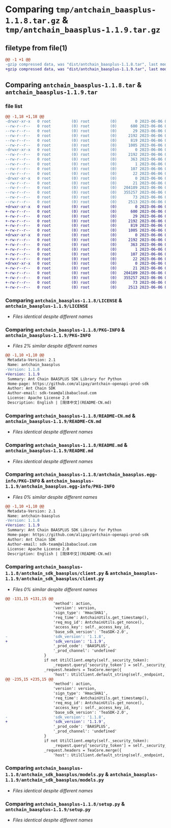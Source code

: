 # Comparing `tmp/antchain_baasplus-1.1.8.tar.gz` & `tmp/antchain_baasplus-1.1.9.tar.gz`

## filetype from file(1)

```diff
@@ -1 +1 @@
-gzip compressed data, was "dist/antchain_baasplus-1.1.8.tar", last modified: Tue Jun  6 02:45:19 2023, max compression
+gzip compressed data, was "dist/antchain_baasplus-1.1.9.tar", last modified: Tue Jun  6 04:52:45 2023, max compression
```

## Comparing `antchain_baasplus-1.1.8.tar` & `antchain_baasplus-1.1.9.tar`

### file list

```diff
@@ -1,18 +1,18 @@
-drwxr-xr-x   0 root         (0) root         (0)        0 2023-06-06 02:45:19.000000 antchain_baasplus-1.1.8/
--rw-r--r--   0 root         (0) root         (0)      600 2023-06-06 02:45:18.000000 antchain_baasplus-1.1.8/LICENSE
--rw-r--r--   0 root         (0) root         (0)       29 2023-06-06 02:45:18.000000 antchain_baasplus-1.1.8/MANIFEST.in
--rw-r--r--   0 root         (0) root         (0)     2192 2023-06-06 02:45:19.000000 antchain_baasplus-1.1.8/PKG-INFO
--rw-r--r--   0 root         (0) root         (0)      819 2023-06-06 02:45:18.000000 antchain_baasplus-1.1.8/README-CN.md
--rw-r--r--   0 root         (0) root         (0)     1005 2023-06-06 02:45:18.000000 antchain_baasplus-1.1.8/README.md
-drwxr-xr-x   0 root         (0) root         (0)        0 2023-06-06 02:45:19.000000 antchain_baasplus-1.1.8/antchain_baasplus.egg-info/
--rw-r--r--   0 root         (0) root         (0)     2192 2023-06-06 02:45:18.000000 antchain_baasplus-1.1.8/antchain_baasplus.egg-info/PKG-INFO
--rw-r--r--   0 root         (0) root         (0)      363 2023-06-06 02:45:19.000000 antchain_baasplus-1.1.8/antchain_baasplus.egg-info/SOURCES.txt
--rw-r--r--   0 root         (0) root         (0)        1 2023-06-06 02:45:18.000000 antchain_baasplus-1.1.8/antchain_baasplus.egg-info/dependency_links.txt
--rw-r--r--   0 root         (0) root         (0)      107 2023-06-06 02:45:18.000000 antchain_baasplus-1.1.8/antchain_baasplus.egg-info/requires.txt
--rw-r--r--   0 root         (0) root         (0)       22 2023-06-06 02:45:18.000000 antchain_baasplus-1.1.8/antchain_baasplus.egg-info/top_level.txt
-drwxr-xr-x   0 root         (0) root         (0)        0 2023-06-06 02:45:19.000000 antchain_baasplus-1.1.8/antchain_sdk_baasplus/
--rw-r--r--   0 root         (0) root         (0)       21 2023-06-06 02:45:18.000000 antchain_baasplus-1.1.8/antchain_sdk_baasplus/__init__.py
--rw-r--r--   0 root         (0) root         (0)   204189 2023-06-06 02:45:18.000000 antchain_baasplus-1.1.8/antchain_sdk_baasplus/client.py
--rw-r--r--   0 root         (0) root         (0)   355257 2023-06-06 02:45:18.000000 antchain_baasplus-1.1.8/antchain_sdk_baasplus/models.py
--rw-r--r--   0 root         (0) root         (0)       73 2023-06-06 02:45:19.000000 antchain_baasplus-1.1.8/setup.cfg
--rw-r--r--   0 root         (0) root         (0)     2513 2023-06-06 02:45:18.000000 antchain_baasplus-1.1.8/setup.py
+drwxr-xr-x   0 root         (0) root         (0)        0 2023-06-06 04:52:45.000000 antchain_baasplus-1.1.9/
+-rw-r--r--   0 root         (0) root         (0)      600 2023-06-06 04:52:44.000000 antchain_baasplus-1.1.9/LICENSE
+-rw-r--r--   0 root         (0) root         (0)       29 2023-06-06 04:52:44.000000 antchain_baasplus-1.1.9/MANIFEST.in
+-rw-r--r--   0 root         (0) root         (0)     2192 2023-06-06 04:52:45.000000 antchain_baasplus-1.1.9/PKG-INFO
+-rw-r--r--   0 root         (0) root         (0)      819 2023-06-06 04:52:44.000000 antchain_baasplus-1.1.9/README-CN.md
+-rw-r--r--   0 root         (0) root         (0)     1005 2023-06-06 04:52:44.000000 antchain_baasplus-1.1.9/README.md
+drwxr-xr-x   0 root         (0) root         (0)        0 2023-06-06 04:52:45.000000 antchain_baasplus-1.1.9/antchain_baasplus.egg-info/
+-rw-r--r--   0 root         (0) root         (0)     2192 2023-06-06 04:52:45.000000 antchain_baasplus-1.1.9/antchain_baasplus.egg-info/PKG-INFO
+-rw-r--r--   0 root         (0) root         (0)      363 2023-06-06 04:52:45.000000 antchain_baasplus-1.1.9/antchain_baasplus.egg-info/SOURCES.txt
+-rw-r--r--   0 root         (0) root         (0)        1 2023-06-06 04:52:45.000000 antchain_baasplus-1.1.9/antchain_baasplus.egg-info/dependency_links.txt
+-rw-r--r--   0 root         (0) root         (0)      107 2023-06-06 04:52:45.000000 antchain_baasplus-1.1.9/antchain_baasplus.egg-info/requires.txt
+-rw-r--r--   0 root         (0) root         (0)       22 2023-06-06 04:52:45.000000 antchain_baasplus-1.1.9/antchain_baasplus.egg-info/top_level.txt
+drwxr-xr-x   0 root         (0) root         (0)        0 2023-06-06 04:52:45.000000 antchain_baasplus-1.1.9/antchain_sdk_baasplus/
+-rw-r--r--   0 root         (0) root         (0)       21 2023-06-06 04:52:44.000000 antchain_baasplus-1.1.9/antchain_sdk_baasplus/__init__.py
+-rw-r--r--   0 root         (0) root         (0)   204189 2023-06-06 04:52:44.000000 antchain_baasplus-1.1.9/antchain_sdk_baasplus/client.py
+-rw-r--r--   0 root         (0) root         (0)   355257 2023-06-06 04:52:44.000000 antchain_baasplus-1.1.9/antchain_sdk_baasplus/models.py
+-rw-r--r--   0 root         (0) root         (0)       73 2023-06-06 04:52:45.000000 antchain_baasplus-1.1.9/setup.cfg
+-rw-r--r--   0 root         (0) root         (0)     2513 2023-06-06 04:52:44.000000 antchain_baasplus-1.1.9/setup.py
```

### Comparing `antchain_baasplus-1.1.8/LICENSE` & `antchain_baasplus-1.1.9/LICENSE`

 * *Files identical despite different names*

### Comparing `antchain_baasplus-1.1.8/PKG-INFO` & `antchain_baasplus-1.1.9/PKG-INFO`

 * *Files 2% similar despite different names*

```diff
@@ -1,10 +1,10 @@
 Metadata-Version: 2.1
 Name: antchain_baasplus
-Version: 1.1.8
+Version: 1.1.9
 Summary: Ant Chain BAASPLUS SDK Library for Python
 Home-page: https://github.com/alipay/antchain-openapi-prod-sdk
 Author: Ant Chain SDK
 Author-email: sdk-team@alibabacloud.com
 License: Apache License 2.0
 Description: English | [简体中文](README-CN.md)
```

### Comparing `antchain_baasplus-1.1.8/README-CN.md` & `antchain_baasplus-1.1.9/README-CN.md`

 * *Files identical despite different names*

### Comparing `antchain_baasplus-1.1.8/README.md` & `antchain_baasplus-1.1.9/README.md`

 * *Files identical despite different names*

### Comparing `antchain_baasplus-1.1.8/antchain_baasplus.egg-info/PKG-INFO` & `antchain_baasplus-1.1.9/antchain_baasplus.egg-info/PKG-INFO`

 * *Files 0% similar despite different names*

```diff
@@ -1,10 +1,10 @@
 Metadata-Version: 2.1
 Name: antchain-baasplus
-Version: 1.1.8
+Version: 1.1.9
 Summary: Ant Chain BAASPLUS SDK Library for Python
 Home-page: https://github.com/alipay/antchain-openapi-prod-sdk
 Author: Ant Chain SDK
 Author-email: sdk-team@alibabacloud.com
 License: Apache License 2.0
 Description: English | [简体中文](README-CN.md)
```

### Comparing `antchain_baasplus-1.1.8/antchain_sdk_baasplus/client.py` & `antchain_baasplus-1.1.9/antchain_sdk_baasplus/client.py`

 * *Files 0% similar despite different names*

```diff
@@ -131,15 +131,15 @@
                     'method': action,
                     'version': version,
                     'sign_type': 'HmacSHA1',
                     'req_time': AntchainUtils.get_timestamp(),
                     'req_msg_id': AntchainUtils.get_nonce(),
                     'access_key': self._access_key_id,
                     'base_sdk_version': 'TeaSDK-2.0',
-                    'sdk_version': '1.1.8',
+                    'sdk_version': '1.1.9',
                     '_prod_code': 'BAASPLUS',
                     '_prod_channel': 'undefined'
                 }
                 if not UtilClient.empty(self._security_token):
                     _request.query['security_token'] = self._security_token
                 _request.headers = TeaCore.merge({
                     'host': UtilClient.default_string(self._endpoint, 'openapi.antchain.antgroup.com'),
@@ -235,15 +235,15 @@
                     'method': action,
                     'version': version,
                     'sign_type': 'HmacSHA1',
                     'req_time': AntchainUtils.get_timestamp(),
                     'req_msg_id': AntchainUtils.get_nonce(),
                     'access_key': self._access_key_id,
                     'base_sdk_version': 'TeaSDK-2.0',
-                    'sdk_version': '1.1.8',
+                    'sdk_version': '1.1.9',
                     '_prod_code': 'BAASPLUS',
                     '_prod_channel': 'undefined'
                 }
                 if not UtilClient.empty(self._security_token):
                     _request.query['security_token'] = self._security_token
                 _request.headers = TeaCore.merge({
                     'host': UtilClient.default_string(self._endpoint, 'openapi.antchain.antgroup.com'),
```

### Comparing `antchain_baasplus-1.1.8/antchain_sdk_baasplus/models.py` & `antchain_baasplus-1.1.9/antchain_sdk_baasplus/models.py`

 * *Files identical despite different names*

### Comparing `antchain_baasplus-1.1.8/setup.py` & `antchain_baasplus-1.1.9/setup.py`

 * *Files identical despite different names*

